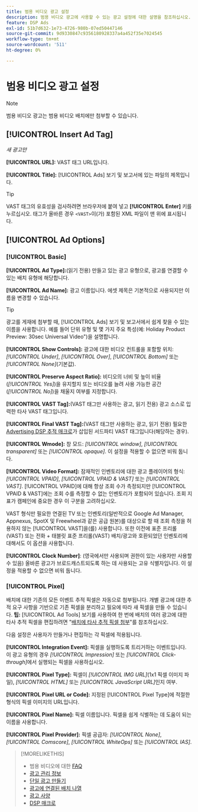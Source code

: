 ```yaml
---
title: 범용 비디오 광고 설정
description: 범용 비디오 광고에 사용할 수 있는 광고 설정에 대한 설명을 참조하십시오.
feature: DSP Ads
exl-id: 51b7d632-1e73-4726-980b-07ed50447146
source-git-commit: 9d9330847c9356180928337a4a452f35e7024545
workflow-type: tm+mt
source-wordcount: '511'
ht-degree: 0%

---
```


# 범용 비디오 광고 설정

>[!NOTE]
>
>범용 비디오 광고는 범용 비디오 배치에만 첨부할 수 있습니다.

## [!UICONTROL Insert Ad Tag]

*새 광고만*

**[!UICONTROL URL]:** VAST 태그 URL입니다.

**[!UICONTROL Title]:** [!UICONTROL Ads] 보기 및 보고서에 있는 파일의 제목입니다.

>[!TIP]
>
> VAST 태그의 유효성을 검사하려면 브라우저에 붙여 넣고 **[!UICONTROL Enter]** 키를 누르십시오. 태그가 올바른 경우 `<VAST>`이(가) 포함된 XML 파일이 맨 위에 표시됩니다.

## [!UICONTROL Ad Options]

### [!UICONTROL Basic]

**[!UICONTROL Ad Type]:**(읽기 전용) 만들고 있는 광고 유형으로, 광고를 연결할 수 있는 배치 유형에 해당합니다.

**[!UICONTROL Ad Name]:** 광고 이름입니다. 에셋 제목은 기본적으로 사용되지만 이름을 변경할 수 있습니다.

>[!TIP]
>
> 광고를 게재에 첨부할 때, [!UICONTROL Ads] 보기 및 보고서에서 쉽게 찾을 수 있는 이름을 사용합니다. 예를 들어 단위 유형 및 몇 가지 주요 특성(예: Holiday Product Preview: 30sec Universal Video&quot;)을 설명합니다.

**[!UICONTROL Show Controls]:** 광고에 대한 비디오 컨트롤을 포함할 위치: *[!UICONTROL Under]*, *[!UICONTROL Over]*, *[!UICONTROL Bottom]* 또는 *[!UICONTROL None]*(기본값).

**[!UICONTROL Preserve Aspect Ratio]:** 비디오의 너비 및 높이 비율(*[!UICONTROL Yes]*)을 유지할지 또는 비디오를 늘려 사용 가능한 공간(*[!UICONTROL No]*)을 채울지 여부를 지정합니다.

**[!UICONTROL VAST Tag]:**(VAST 태그만 사용하는 광고, 읽기 전용) 광고 소스로 입력한 타사 VAST 태그입니다.

**[!UICONTROL Final VAST Tag]:**(VAST 태그만 사용하는 광고, 읽기 전용) 필요한 [Advertising DSP 추적 매크로](/help/dsp/campaign-management/macros.md)가 삽입된 서드파티 VAST 태그입니다(해당하는 경우).

**[!UICONTROL Wmode]:** 창 모드: *[!UICONTROL window]*, *[!UICONTROL transparent]* 또는 *[!UICONTROL opaque]*. 이 설정을 적용할 수 없으면 비워 둡니다.

**[!UICONTROL Video Format]:** 잠재적인 인벤토리에 대한 광고 플레이어의 형식: *[!UICONTROL VPAID]*, *[!UICONTROL VPAID & VAST]* 또는 *[!UICONTROL VAST]*. [!UICONTROL VPAID]에 대해 항상 조회 수가 측정되지만 [!UICONTROL VPAID & VAST]에는 조회 수를 측정할 수 없는 인벤토리가 포함되어 있습니다. 조회 지표가 캠페인에 중요한 경우 이 구분을 고려하십시오.

VAST 형식만 필요한 연결된 TV 또는 인벤토리(일반적으로 Google Ad Manager, Appnexus, SpotX 및 Freewheel과 같은 공급 원본)를 대상으로 할 때 조회 측정을 허용하지 않는 [!UICONTROL VAST]을(를) 사용합니다. 또한 이전에 표준 프리롤(VAST) 또는 전화 + 태블릿 표준 프리롤(VAST) 배치/광고와 호환되었던 인벤토리에 대해서도 이 옵션을 사용합니다.

**[!UICONTROL Clock Number]**: (영국에서만 사용되며 권한이 있는 사용자만 사용할 수 있음) 올바른 광고가 브로드캐스트되도록 하는 데 사용되는 고유 식별자입니다. 이 설정을 적용할 수 없으면 비워 둡니다.

### [!UICONTROL Pixel]

배치에 대한 기존의 모든 이벤트 추적 픽셀은 자동으로 첨부됩니다. 개별 광고에 대한 추적 요구 사항을 기반으로 기존 픽셀을 분리하고 필요에 따라 새 픽셀을 만들 수 있습니다. **팁:** [!UICONTROL Ad Tools] 보기를 사용하여 한 번에 배치의 여러 광고에 대한 타사 추적 픽셀을 편집하려면 &quot;[배치에 타사 추적 픽셀 첨부](/help/dsp/campaign-management/ads/ad-pixel-attach-detach.md#attach-pixels-ads)&quot;를 참조하십시오.

다음 설정은 사용자가 만들거나 편집하는 각 픽셀에 적용됩니다.

**[!UICONTROL Integration Event]:** 픽셀을 실행하도록 트리거하는 이벤트입니다. 이 광고 유형의 경우 *[!UICONTROL Impression]* 또는 *[!UICONTROL Click-through]*&#x200B;에서 실행되는 픽셀을 사용하십시오.

**[!UICONTROL Pixel Type]:** 픽셀이 *[!UICONTROL IMG URL]*(1x1 픽셀 이미지 파일), *[!UICONTROL HTML]* 또는 *[!UICONTROL JavaScript URL]*&#x200B;인지 여부.

**[!UICONTROL Pixel URL or Code]:** 지정된 [!UICONTROL Pixel Type]에 적절한 형식의 픽셀 이미지의 URL입니다.

**[!UICONTROL Pixel Name]:** 픽셀 이름입니다. 픽셀을 쉽게 식별하는 데 도움이 되는 이름을 사용합니다.

**[!UICONTROL Pixel Provider]:** 픽셀 공급자: *[!UICONTROL None]*, *[!UICONTROL Comscore]*, *[!UICONTROL WhiteOps]* 또는 *[!UICONTROL IAS]*.

>[!MORELIKETHIS]
>
>* 범용 비디오에 대한 [FAQ](/help/dsp/campaign-management/faq-universal-video.md)
>* [광고 관리 정보](ad-about.md)
>* [단일 광고 만들기](ad-create.md)
>* [광고에 연결된 배치 나열](/help/dsp/campaign-management/ads/ad-list-placements.md)
>* [광고 사양](ad-specs.md)
>* [DSP 매크로](/help/dsp/campaign-management/macros.md)
